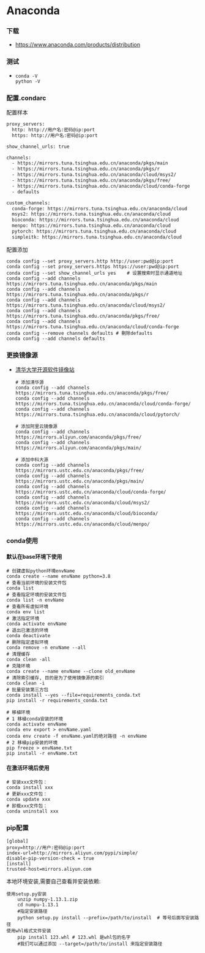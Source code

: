 # Anaconda

### 下载

- https://www.anaconda.com/products/distribution

### 测试

- ```shell
  conda -V
  python -V
  ```

### 配置.condarc

配置样本

```txt
proxy_servers:
  http: http://用户名:密码@ip:port
  https: http://用户名:密码@ip:port

show_channel_urls: true

channels:
  - https://mirrors.tuna.tsinghua.edu.cn/anaconda/pkgs/main
  - https://mirrors.tuna.tsinghua.edu.cn/anaconda/pkgs/r
  - https://mirrors.tuna.tsinghua.edu.cn/anaconda/cloud/msys2/
  - https://mirrors.tuna.tsinghua.edu.cn/anaconda/pkgs/free/
  - https://mirrors.tuna.tsinghua.edu.cn/anaconda/cloud/conda-forge
  - defaults

custom_channels:
  conda-forge: https://mirrors.tuna.tsinghua.edu.cn/anaconda/cloud
  msys2: https://mirrors.tuna.tsinghua.edu.cn/anaconda/cloud
  bioconda: https://mirrors.tuna.tsinghua.edu.cn/anaconda/cloud
  menpo: https://mirrors.tuna.tsinghua.edu.cn/anaconda/cloud
  pytorch: https://mirrors.tuna.tsinghua.edu.cn/anaconda/cloud
  simpleitk: https://mirrors.tuna.tsinghua.edu.cn/anaconda/cloud
```

配置添加

```
conda config --set proxy_servers.http http://user:pwd@ip:port
conda config --set proxy_servers.https https://user:pwd@ip:port
conda config --set show_channel_urls yes	# 设置搜索时显示通道地址
conda config --add channels https://mirrors.tuna.tsinghua.edu.cn/anaconda/pkgs/main
conda config --add channels https://mirrors.tuna.tsinghua.edu.cn/anaconda/pkgs/r
conda config --add channels https://mirrors.tuna.tsinghua.edu.cn/anaconda/cloud/msys2/
conda config --add channels https://mirrors.tuna.tsinghua.edu.cn/anaconda/pkgs/free/
conda config --add channels https://mirrors.tuna.tsinghua.edu.cn/anaconda/cloud/conda-forge
conda config --remove channels defaults	# 刪除defaults
conda config --add channels defaults
```

### 更换镜像源

- [清华大学开源软件镜像站](https://mirror.tuna.tsinghua.edu.cn/help/anaconda/)

  ```shell
  # 添加清华源
  conda config --add channels https://mirrors.tuna.tsinghua.edu.cn/anaconda/pkgs/free/
  conda config --add channels https://mirrors.tuna.tsinghua.edu.cn/anaconda/cloud/conda-forge/
  conda config --add channels https://mirrors.tuna.tsinghua.edu.cn/anaconda/cloud/pytorch/
   
  # 添加阿里云镜像源
  conda config --add channels https://mirrors.aliyun.com/anaconda/pkgs/free/
  conda config --add channels https://mirrors.aliyun.com/anaconda/pkgs/main/
   
  # 添加中科大源
  conda config --add channels https://mirrors.ustc.edu.cn/anaconda/pkgs/free/
  conda config --add channels https://mirrors.ustc.edu.cn/anaconda/pkgs/main/
  conda config --add channels https://mirrors.ustc.edu.cn/anaconda/cloud/conda-forge/
  conda config --add channels https://mirrors.ustc.edu.cn/anaconda/cloud/msys2/
  conda config --add channels https://mirrors.ustc.edu.cn/anaconda/cloud/bioconda/
  conda config --add channels https://mirrors.ustc.edu.cn/anaconda/cloud/menpo/
  ```

  


### conda使用

#### 默认在base环境下使用

```shell
# 创建虚拟python环境envName
conda create --name envName python=3.8
# 查看当前环境的安装文件包
conda list
# 查看指定环境的安装文件包
conda list -n envName
# 查看所有虚拟环境
conda env list
# 激活指定环境
conda activate envName
# 退出已激活的环境
conda deactivate
# 删除指定虚拟环境
conda remove -n envName --all
# 清理缓存
conda clean -all
# 克隆环境
conda create --name envName --clone old_envName
# 清除索引缓存, 目的是为了使用镜像源的索引
conda clean -i
# 批量安装第三方包
conda install --yes --file=requirements_conda.txt
pip install -r requirements_conda.txt
```

```shell
# 移植环境
# 1 移植conda安装的环境
conda activate envName
conda env export > envName.yaml
conda env create -f envName.yaml的绝对路径 -n envName
# 2 移植pip安装的环境
pip freeze > envName.txt
pip install -r envName.txt
```



#### 在激活环境后使用

````shell
# 安装xxx文件包：
conda install xxx
# 更新xxx文件包：
conda update xxx
# 卸载xxx文件包：
conda uninstall xxx
````



### pip配置

```
[global]
proxy=http://用户:密码@ip:port
index-url=http://mirrors.aliyun.com/pypi/simple/
disable-pip-version-check = true
[install]
trusted-host=mirrors.aliyun.com
```

本地环境安装,需要自己查看并安装依赖:

```
使用setup.py安装
	unzip numpy-1.13.1.zip
    cd numpu-1.13.1
    #指定安装路径
    python setup.py install --prefix=/path/to/install  # 等号后面写安装路径
使用whl格式文件安装
    pip install 123.whl # 123.whl 是whl包的名字
    #我们可以通过添加 --target=/path/to/install 来指定安装路径
```

